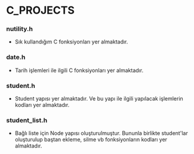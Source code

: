 # C_PROJECTS

### nutility.h
* Sık kullandığım C fonksiyonları yer almaktadır.

### date.h
* Tarih işlemleri ile ilgili C fonksiyonları yer almaktadır.

### student.h
* Student yapısı yer almaktadır. Ve bu yapı ile ilgili yapılacak işlemlerin kodları yer almaktadır.

### student_list.h
* Bağlı liste için Node yapısı oluşturulmuştur. Bununla birlikte student'lar oluşturulup baştan ekleme, silme vb fonksiyonların kodları yer almaktadır.
